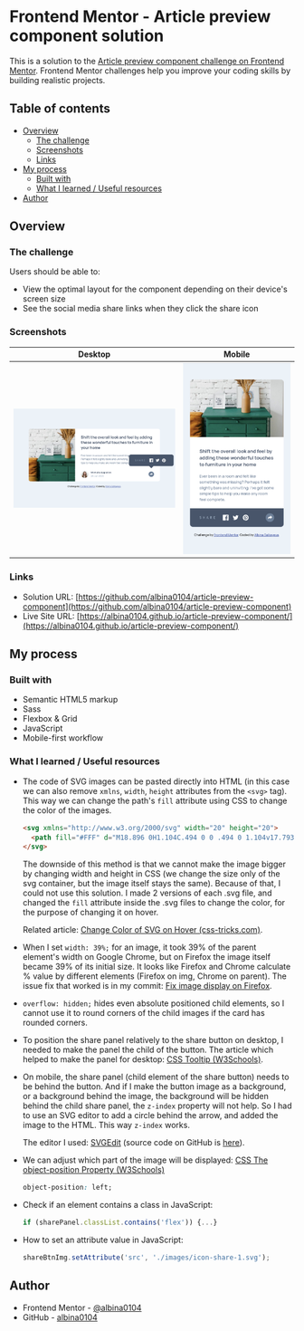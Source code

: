 # Frontend Mentor - Article preview component solution

This is a solution to the [Article preview component challenge on Frontend Mentor](https://www.frontendmentor.io/challenges/article-preview-component-dYBN_pYFT). Frontend Mentor challenges help you improve your coding skills by building realistic projects. 

## Table of contents

- [Overview](#overview)
  - [The challenge](#the-challenge)
  - [Screenshots](#screenshots)
  - [Links](#links)
- [My process](#my-process)
  - [Built with](#built-with)
  - [What I learned / Useful resources](#what-i-learned--useful-resources)
- [Author](#author)

## Overview

### The challenge

Users should be able to:

- View the optimal layout for the component depending on their device's screen size
- See the social media share links when they click the share icon

### Screenshots

| Desktop                            | Mobile                             |
| ---------------------------------- | ---------------------------------- |
| ![](./screenshots/screenshot1.png) | ![](./screenshots/screenshot2.png) |

### Links

- Solution URL: [https://github.com/albina0104/article-preview-component](https://github.com/albina0104/article-preview-component)
- Live Site URL: [https://albina0104.github.io/article-preview-component/](https://albina0104.github.io/article-preview-component/)
 
## My process

### Built with

- Semantic HTML5 markup
- Sass
- Flexbox & Grid
- JavaScript
- Mobile-first workflow

### What I learned / Useful resources

- The code of SVG images can be pasted directly into HTML (in this case we can also remove `xmlns`, `width`, `height` attributes from the `<svg>` tag). This way we can change the path's `fill` attribute using CSS to change the color of the images.

  ```html
  <svg xmlns="http://www.w3.org/2000/svg" width="20" height="20">
    <path fill="#FFF" d="M18.896 0H1.104C.494 0 0 .494 0 1.104v17.793C0 19.506.494 20 1.104 20h9.58v-7.745H8.076V9.237h2.606V7.01c0-2.583 1.578-3.99 3.883-3.99 1.104 0 2.052.082 2.329.119v2.7h-1.598c-1.254 0-1.496.597-1.496 1.47v1.928h2.989l-.39 3.018h-2.6V20h5.098c.608 0 1.102-.494 1.102-1.104V1.104C20 .494 19.506 0 18.896 0z"/>
  </svg>
  ```

  The downside of this method is that we cannot make the image bigger by changing width and height in CSS (we change the size only of the svg container, but the image itself stays the same). Because of that, I could not use this solution. I made 2 versions of each .svg file, and changed the `fill` attribute inside the .svg files to change the color, for the purpose of changing it on hover.

  Related article: [Change Color of SVG on Hover (css-tricks.com)](https://css-tricks.com/change-color-of-svg-on-hover/).

- When I set `width: 39%;` for an image, it took 39% of the parent element's width on Google Chrome, but on Firefox the image itself became 39% of its initial size. It looks like Firefox and Chrome calculate % value by different elements (Firefox on img, Chrome on parent). The issue fix that worked is in my commit: [Fix image display on Firefox](https://github.com/albina0104/article-preview-component/commit/70fe7eeb1304d26852970cfa8d62df0fb7f639e0).

- `overflow: hidden;` hides even absolute positioned child elements, so I cannot use it to round corners of the child images if the card has rounded corners.

- To position the share panel relatively to the share button on desktop, I needed to make the panel the child of the button. The article which helped to make the panel for desktop: [CSS Tooltip (W3Schools)](https://www.w3schools.com/css/css_tooltip.asp).

- On mobile, the share panel (child element of the share button) needs to be behind the button. And if I make the button image as a background, or a background behind the image, the background will be hidden behind the child share panel, the `z-index` property will not help. So I had to use an SVG editor to add a circle behind the arrow, and added the image to the HTML. This way `z-index` works.

  The editor I used: [SVGEdit](https://svgedit.netlify.app/editor/index.html) (source code on GitHub is [here](https://github.com/SVG-Edit/svgedit)).

- We can adjust which part of the image will be displayed: [CSS The object-position Property (W3Schools)](https://www.w3schools.com/css/css3_object-position.asp)

  ```css
  object-position: left;
  ```

- Check if an element contains a class in JavaScript:

  ```js
  if (sharePanel.classList.contains('flex')) {...}
  ```

- How to set an attribute value in JavaScript:

  ```js
  shareBtnImg.setAttribute('src', './images/icon-share-1.svg');
  ```

## Author

- Frontend Mentor - [@albina0104](https://www.frontendmentor.io/profile/albina0104)
- GitHub - [albina0104](https://github.com/albina0104)
